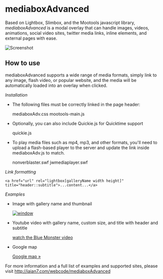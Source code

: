 mediaboxAdvanced
===========

Based on Lightbox, Slimbox, and the Mootools javascript library, *mediaboxAdvanced* is a modal overlay that can handle images, videos, animations, social video sites, twitter media links, inline elements, and external pages with ease.

![Screenshot](http://iaian7.com/images/webcode/mediaboxAdv/mediaboxAdv-1.1.png)

How to use
----------

mediaboxAdvanced supports a wide range of media formats, simply link to any image, flash video, or popular website, and the media will be automatically loaded into an overlay when clicked.

*Installation*

* The following files must be correctly linked in the page header:

	mediaboxAdv.css
	mootools-main.js
	

* Optionally, you can also include Quickie.js for Quicktime support

	quickie.js

* To play media files such as mp4, mp3, and other formats, you'll need to upload a flash-based player to the server and update the link inside mediaboxAdv.js to match.

	nonverblaster.swf
	jwmediaplayer.swf


*Link formatting*

	<a href="url" rel="lightbox[galleryName width height]" title="header::subtitle">...content...</a>

*Examples*

* Image with gallery name and thumbnail

	<a href="images/window.jpg" rel="lightbox[image]" title="window"><img src="images/windowThumb.jpg" alt="window" /></a>

* Youtube video with gallery name, custom size, and title with header and subtitle

	<a href="http://www.youtube.com/watch?v=MrqcK5arPPk" rel="lightbox[video 640 360]" title="Microsoft Blue Monster::inspired by Hugh MacLeod's original illustration">watch the Blue Monster video</a>

* Google map

	<a href="http://maps.google.com/maps?f=q&amp;source=s_q&amp;hl=en&amp;geocode=&amp;q=detroit,+mi&amp;aq=&amp;sll=42.653,-83.14063&amp;sspn=0.026765,0.024848&amp;ie=UTF8&amp;hq=&amp;hnear=Detroit,+Wayne,+Michigan&amp;z=10&amp;ll=42.331427,-83.045754&amp;output=embed" rel="lightbox[external 640 360]" title="Detroit, Michigan">Google map »</a>




For more information and a full list of examples and supported sites, please visit http://iaian7.com/webcode/mediaboxAdvanced
